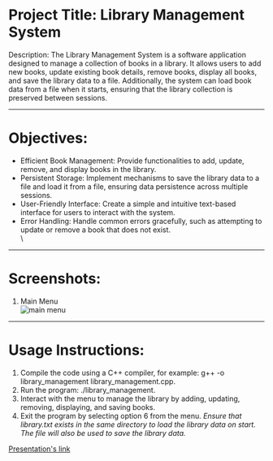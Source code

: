# Project Title: Library Management System
Description:
The Library Management System is a software application designed to manage a collection of books in a library. It allows users to add new books, update existing book details, remove books, display all books, and save the library data to a file. Additionally, the system can load book data from a file when it starts, ensuring that the library collection is preserved between sessions.<br>
***
# Objectives:
* Efficient Book Management: Provide functionalities to add, update, remove, and display books in the library.
* Persistent Storage: Implement mechanisms to save the library data to a file and load it from a file, ensuring data persistence across multiple sessions.
* User-Friendly Interface: Create a simple and intuitive text-based interface for users to interact with the system.
* Error Handling: Handle common errors gracefully, such as attempting to update or remove a book that does not exist.<br>\
***
# Screenshots:
1. Main Menu <br>
  ![main menu](https://github.com/teyvas/Library-manager/assets/150505028/ec8b16a9-4b1a-44dd-b172-8348453aa502)<br>
***
# Usage Instructions:
1. Compile the code using a C++ compiler, for example: g++ -o library_management library_management.cpp.
2. Run the program: ./library_management.
3. Interact with the menu to manage the library by adding, updating, removing, displaying, and saving books.
4. Exit the program by selecting option 6 from the menu.
*Ensure that library.txt exists in the same directory to load the library data on start. The file will also be used to save the library data.*


[Presentation's link](https://docs.google.com/presentation/d/1Fhk7YSHGQWPs4a_AJttf8622MfmWL6HNlNlvMBVhPIk/edit?usp=sharing "Presentation")
